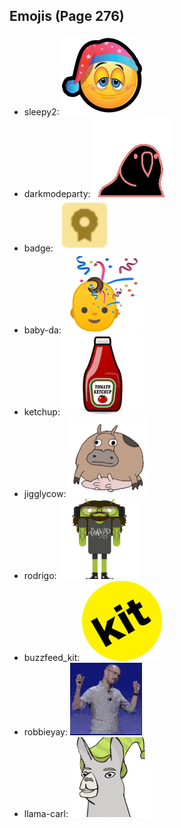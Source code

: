 
## Emojis (Page 276)

* sleepy2: ![sleepy2](output/sleepy2.png)
* darkmodeparty: ![darkmodeparty](output/darkmodeparty.gif)
* badge: ![badge](output/badge.png)
* baby-da: ![baby-da](output/baby-da.png)
* ketchup: ![ketchup](output/ketchup.png)
* jigglycow: ![jigglycow](output/jigglycow.gif)
* rodrigo: ![rodrigo](output/rodrigo.png)
* buzzfeed_kit: ![buzzfeed_kit](output/buzzfeed_kit.png)
* robbieyay: ![robbieyay](output/robbieyay.gif)
* llama-carl: ![llama-carl](output/llama-carl.png)
